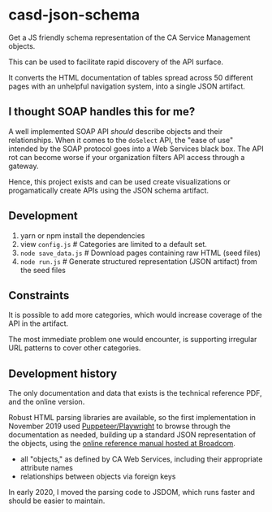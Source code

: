 # casd-json-schema

Get a JS friendly schema representation of the CA Service Management objects.

This can be used to facilitate rapid discovery of the API surface.

It converts the HTML documentation of tables spread across 50 different pages with an unhelpful navigation system, into a single JSON artifact.

## I thought SOAP handles this for me?

A well implemented SOAP API _should_ describe objects and their relationships. When it comes to the `doSelect` API, the "ease of use" intended by the SOAP protocol goes into a Web Services black box. The API rot can become worse if your organization filters API access through a gateway.

Hence, this project exists and can be used create visualizations or progamatically create APIs using the JSON schema artifact.

## Development

1. yarn or npm install the dependencies
2. view `config.js`              # Categories are limited to a default set. 
3. `node save_data.js`           # Download pages containing raw HTML (seed files)
4. `node run.js`                 # Generate structured representation (JSON artifact) from the seed files

## Constraints

It is possible to add more categories, which would increase coverage of the API in the artifact.

The most immediate problem one would encounter, is supporting irregular URL patterns to cover other categories.

## Development history

The only documentation and data that exists is the technical reference PDF, and the online version.

Robust HTML parsing libraries are available, so the first implementation in November 2019 used [Puppeteer/Playwright](https://github.com/microsoft/playwright) to browse through the documentation as needed, building up a standard JSON representation of the objects, using the [online reference manual hosted at Broadcom](http://techdocs.broadcom.com/content/broadcom/techdocs/us/en/ca-enterprise-software/business-management/ca-service-management/14-1.html).

 * all "objects," as defined by CA Web Services, including their appropriate attribute names
 * relationships between objects via foreign keys

 In early 2020, I moved the parsing code to JSDOM, which runs faster and should be easier to maintain.